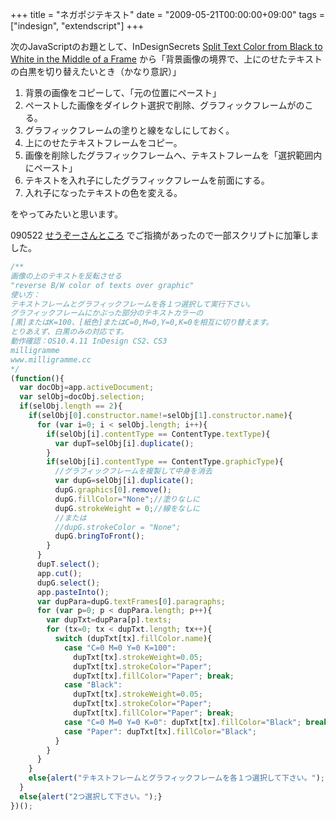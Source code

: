 +++
title = "ネガポジテキスト"
date = "2009-05-21T00:00:00+09:00"
tags = ["indesign", "extendscript"]
+++

次のJavaScriptのお題として、InDesignSecrets [Split Text Color from Black to White in the Middle of a Frame](http://indesignsecrets.com/split-text-color.php) から「背景画像の境界で、上にのせたテキストの白黒を切り替えたいとき（かなり意訳）」

1. 背景の画像をコピーして、「元の位置にペースト」
1. ペーストした画像をダイレクト選択で削除、グラフィックフレームがのこる。
1. グラフィックフレームの塗りと線をなしにしておく。
1. 上にのせたテキストフレームをコピー。
1. 画像を削除したグラフィックフレームへ、テキストフレームを「選択範囲内にペースト」
1. テキストを入れ子にしたグラフィックフレームを前面にする。
1. 入れ子になったテキストの色を変える。

をやってみたいと思います。


090522 [せうぞーさんところ](http://d.hatena.ne.jp/seuzo/20090522/1242977738) でご指摘があったので一部スクリプトに加筆しました。

```js
/**
画像の上のテキストを反転させる
"reverse B/W color of texts over graphic"
使い方：
テキストフレームとグラフィックフレームを各１つ選択して実行下さい。
グラフィックフレームにかぶった部分のテキストカラーの
[黒]またはK=100、[紙色]またはC=0,M=0,Y=0,K=0を相互に切り替えます。
とりあえず、白黒のみの対応です。
動作確認：OS10.4.11 InDesign CS2、CS3
milligramme
www.milligramme.cc
*/
(function(){
  var docObj=app.activeDocument;
  var selObj=docObj.selection;
  if(selObj.length == 2){
    if(selObj[0].constructor.name!=selObj[1].constructor.name){
      for (var i=0; i < selObj.length; i++){
        if(selObj[i].contentType == ContentType.textType){
          var dupT=selObj[i].duplicate();
        }
        if(selObj[i].contentType == ContentType.graphicType){
          //グラフィックフレームを複製して中身を消去
          var dupG=selObj[i].duplicate();
          dupG.graphics[0].remove();
          dupG.fillColor="None";//塗りなしに
          dupG.strokeWeight = 0;//線をなしに
          //または
          //dupG.strokeColor = "None";
          dupG.bringToFront();
        }
      }
      dupT.select();
      app.cut();
      dupG.select();
      app.pasteInto();
      var dupPara=dupG.textFrames[0].paragraphs;
      for (var p=0; p < dupPara.length; p++){
        var dupTxt=dupPara[p].texts;
        for (tx=0; tx < dupTxt.length; tx++){
          switch (dupTxt[tx].fillColor.name){
            case "C=0 M=0 Y=0 K=100":
              dupTxt[tx].strokeWeight=0.05;
              dupTxt[tx].strokeColor="Paper";
              dupTxt[tx].fillColor="Paper"; break;
            case "Black":
              dupTxt[tx].strokeWeight=0.05;
              dupTxt[tx].strokeColor="Paper";
              dupTxt[tx].fillColor="Paper"; break;
            case "C=0 M=0 Y=0 K=0": dupTxt[tx].fillColor="Black"; break;
            case "Paper": dupTxt[tx].fillColor="Black";
          }
        }
      }
    }
    else{alert("テキストフレームとグラフィックフレームを各１つ選択して下さい。");}
  }
  else{alert("2つ選択して下さい。");}
})();
```